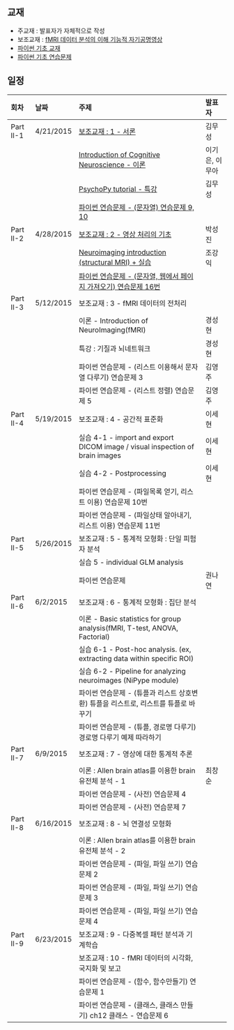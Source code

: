 ## 교재
 * 주교재 : 발표자가 자체적으로 작성
 * 보조교재 : [fMRI 데이터 분석의 이해 기능적 자기공명영상](http://www.kyobobook.co.kr/product/detailViewKor.laf?ejkGb=KOR&mallGb=KOR&barcode=9788999705816)
 * [파이썬 기초 교재](https://wikidocs.net/book/1)
 * [파이썬 기초 연습문제](http://nbviewer.ipython.org/github/biospin/neuropy/blob/gh-pages/doc/part2/python_prob/python_basic_exercise.ipynb)

## 일정
|회차	    |날짜	   |주제	                                                    |발표자	|
|:---	    |:---	   |:---	                                                    |:---	|
|Part II-1  |4/21/2015 |[보조교재 : 1 - 서론](study01/d01.md) | 김무성  |
|           |          |[Introduction of Cognitive Neuroscience - 이론](study01/d01.md) | 이기은, 이무아  |
|           |          |[PsychoPy tutorial - 특강](study01/d01.md) | 김무성 |
|           |          |[파이썬 연습문제 - (문자열) 연습문제 9, 10 ](study01/d01.md) |  |
|Part II-2  |4/28/2015 |[보조교재 : 2 - 영상 처리의 기초](study02/d02.md)  | 박성진 |
|           |          |[Neuroimaging introduction (structural MRI) + 실습](study02/d02.md)  | 조강익 |
|           |          |[파이썬 연습문제 - (문자열, 웹에서 페이지 가져오기) 연습문제 16번](study02/d02.md)  |  |
|Part II-3  |5/12/2015 | 보조교재 : 3 - fMRI 데이터의 전처리  |  |
|           |          | 이론 - Introduction of NeuroImaging(fMRI) | 경성현 |
|           |          | 특강 : 기질과 뇌네트워크             | 경성현 |
|           |          |  파이썬 연습문제 - (리스트 이용해서 문자열 다루기) 연습문제 3 | 김영주 |
|           |          |  파이썬 연습문제 - (리스트 정렬) 연습문제 5 | 김영주 |
|Part II-4  |5/19/2015 | 보조교재 : 4 - 공간적 표준화   | 이세현 |
|           |          | 실습 4-1 - import and export DICOM image / visual inspection of brain images | 이세현 |
|           |          | 실습 4-2 - Postprocessing  | 이세현 |
|           |          | 파이썬 연습문제 - (파일목록 얻기, 리스트 이용) 연습문제 10번 |    |
|           |          | 파이썬 연습문제 - (파일상태 알아내기, 리스트 이용) 연습문제 11번 |    |
|Part II-5  |5/26/2015 | 보조교재 : 5 - 통계적 모형화 : 단일 피험자 분석    |    |
|           |          | 실습 5 - individual GLM analysis  |  |
|           |          | 파이썬 연습문제                      | 권나연 |
|Part II-6  |6/2/2015  | 보조교재 : 6 - 통계적 모형화 : 집단 분석    |    |
|           |          | 이론 - Basic statistics for group analysis(fMRI, T-test, ANOVA, Factorial)    |    |
|           |          | 실습 6-1 - Post-hoc analysis. (ex, extracting data within specific ROI)    |    |
|           |          | 실습 6-2 - Pipeline for analyzing neuroimages (NiPype module)    |    |
|           |          | 파이썬 연습문제 - (튜플과 리스트 상호변환) 튜플을 리스트로, 리스트를 튜플로 바꾸기   |    |
|           |          | 파이썬 연습문제 - (튜플, 경로명 다루기) 경로명 다루기 예제 따라하기   |    |
|Part II-7  |6/9/2015 | 보조교재 : 7 - 영상에 대한 통계적 추론   |    |
|           |          | 이론 : Allen brain atlas를 이용한 brain 유전체 분석 - 1    | 최창순 |
|           |          | 파이썬 연습문제 - (사전) 연습문제 4   |    |
|           |          | 파이썬 연습문제 - (사전) 연습문제 7   |    |
|Part II-8  |6/16/2015 | 보조교재 : 8 - 뇌 연결성 모형화    |    |
|           |          | 이론 : Allen brain atlas를 이용한 brain 유전체 분석 - 2    |    |
|           |          | 파이썬 연습문제 - (파일, 파일 쓰기) 연습문제 2    |    |
|           |          | 파이썬 연습문제 - (파일, 파일 쓰기) 연습문제 3   |    |
|           |          | 파이썬 연습문제 - (파일, 파일 쓰기) 연습문제 4   |    |
|Part II-9  |6/23/2015 | 보조교재 : 9 - 다중복셀 패턴 분석과 기계학습  |    |
|           |          | 보조교재 : 10 - fMRI 데이터의 시각화, 국지화 및 보고    |    |
|           |          | 파이썬 연습문제 - (함수, 함수만들기) 연습문제 1 |    |
|           |          | 파이썬 연습문제 - (클래스, 클래스 만들기) ch12 클래스 - 연습문제 6   |    |